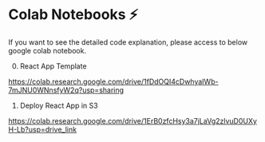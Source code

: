 # Colab Notebooks ⚡
If you want to see the detailed code explanation, please access to below google colab notebook.

0. React App Template

https://colab.research.google.com/drive/1fDdOQI4cDwhyaIWb-7mJNU0WNnsfyW2q?usp=sharing


1. Deploy React App in S3

https://colab.research.google.com/drive/1ErB0zfcHsy3a7jLaVg2zlvuD0UXyH-Lb?usp=drive_link
